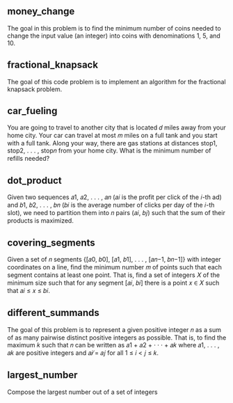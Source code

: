 ## money_change
The goal in this problem is to find the minimum number of coins needed to change the input value
(an integer) into coins with denominations 1, 5, and 10.

## fractional_knapsack
The goal of this code problem is to implement an algorithm for the fractional knapsack problem.

## car_fueling
You are going to travel to another city that is located 𝑑 miles away from your home city. Your car can travel
at most 𝑚 miles on a full tank and you start with a full tank. Along your way, there are gas stations at
distances stop1, stop2, . . . , stop𝑛 from your home city. What is the minimum number of refills needed?

## dot_product
Given two sequences 𝑎1, 𝑎2, . . . , 𝑎𝑛 (𝑎𝑖 is the profit per click of the 𝑖-th ad) and 𝑏1, 𝑏2, . . . , 𝑏𝑛 (𝑏𝑖 is
the average number of clicks per day of the 𝑖-th slot), we need to partition them into 𝑛 pairs (𝑎𝑖, 𝑏𝑗)
such that the sum of their products is maximized.

## covering_segments
Given a set of 𝑛 segments {[𝑎0, 𝑏0], [𝑎1, 𝑏1], . . . , [𝑎𝑛−1, 𝑏𝑛−1]} with integer coordinates on a line, find
the minimum number 𝑚 of points such that each segment contains at least one point. That is, find a
set of integers 𝑋 of the minimum size such that for any segment [𝑎𝑖, 𝑏𝑖] there is a point 𝑥 ∈ 𝑋 such
that 𝑎𝑖 ≤ 𝑥 ≤ 𝑏𝑖.

## different_summands
The goal of this problem is to represent a given positive integer 𝑛 as a sum of as many pairwise
distinct positive integers as possible. That is, to find the maximum 𝑘 such that 𝑛 can be written as
𝑎1 + 𝑎2 + · · · + 𝑎𝑘 where 𝑎1, . . . , 𝑎𝑘 are positive integers and 𝑎𝑖 ̸= 𝑎𝑗 for all 1 ≤ 𝑖 < 𝑗 ≤ 𝑘.

## largest_number
Compose the largest number out of a set of integers



